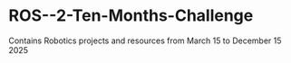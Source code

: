 # ROS--2-Ten-Months-Challenge
Contains Robotics projects and resources from March 15 to December 15 2025
